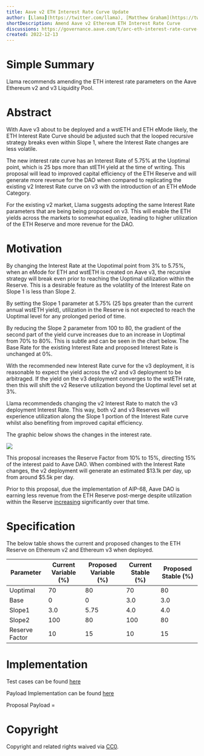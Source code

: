 ```yaml
---
title: Aave v2 ETH Interest Rate Curve Update
author: [Llama](https://twitter.com/llama), [Matthew Graham](https://twitter.com/Matthew_Graham_) and [Dydymoon](https://twitter.com/dydymoon1) 
shortDescription: Amend Aave v2 Ethereum ETH Interest Rate Curve
discussions: https://governance.aave.com/t/arc-eth-interest-rate-curve-update/10580
created: 2022-12-13
---
```


# Simple Summary

Llama recommends amending the ETH interest rate parameters on the Aave Ethereum v2 and v3 Liquidity Pool.

# Abstract

With Aave v3 about to be deployed and a wstETH and ETH eMode likely, the ETH Interest Rate Curve should be adjusted such that the looped recursive strategy breaks even within Slope 1, where the Interest Rate changes are less volatile.

The new interest rate curve has an Interest Rate of 5.75% at the Uoptimal point, which is 25 bps more than stETH yield at the time of writing. This proposal will lead to improved capital efficiency of the ETH Reserve and will generate more revenue for the DAO when compared to replicating the existing v2 Interest Rate curve on v3 with the introduction of an ETH eMode Category.

For the existing v2 market, Llama suggests adopting the same Interest Rate parameters that are being being proposed on v3. This will enable the ETH yields across the markets to somewhat equalize, leading to higher utilization of the ETH Reserve and more revenue for the DAO.

# Motivation

By changing the Interest Rate at the Uopotimal point from 3% to 5.75%, when an eMode for ETH and wstETH is created on Aave v3, the recursive strategy will break even prior to reaching the Uoptimal utilization within the Reserve. This is a desirable feature as the volatility of the Interest Rate on Slope 1 is less than Slope 2.


By setting the Slope 1 parameter at 5.75% (25 bps greater than the current annual wstETH yield), utilization in the Reserve is not expected to reach the Uoptimal level for any prolonged period of time.

By reducing the Slope 2 parameter from 100 to 80, the gradient of the second part of the yield curve increases due to an increase in Uoptimal from 70% to 80%. This is subtle and can be seen in the chart below. The Base Rate for the existing Interest Rate and proposed Interest Rate is unchanged at 0%.

With the recommended new Interest Rate curve for the v3 deployment, it is reasonable to expect the yield across the v2 and v3 deployment to be arbitraged. If the yield on the v3 deployment converges to the wstETH rate, then this will shift the v2 Reserve utilization beyond the Uoptimal level set at 3%. 

Llama recommendeds changing the v2 Interest Rate to match the v3 deployment Interest Rate. This way, both v2 and v3 Reserves will experience utilization along the Slope 1 portion of the Interest Rate curve whilst also benefiting from improved capital efficiency.

The graphic below shows the changes in the interest rate.

![](https://i.imgur.com/uTjXDPz.png)

This proposal increases the Reserve Factor from 10% to 15%, directing 15% of the interest paid to Aave DAO. When combined with the Interest Rate changes, the v2 deployment will generate an estimated $13.1k per day, up from around $5.5k per day. 

Prior to this proposal, due the implementation of AIP-68, Aave DAO is earning less revenue from the ETH Reserve post-merge despite utilization within the Reserve [increasing](https://governance.aave.com/t/optimize-rate-curve-for-eth-improve-revenue-generation/7571) significantly over that time.

# Specification

The below table shows the current and proposed changes to the ETH Reserve on Ethereum v2 and Ethereum v3 when deployed.

| Parameter      | Current Variable (%) | Proposed Variable (%) | Current Stable (%) | Proposed Stable (%)   |
| -------------- | ----------- | ------------ | -- | -- |
| Uoptimal       | 70          | 80           | 70 | 80 |
| Base           | 0           | 0            | 3.0| 3.0|
| Slope1         | 3.0         | 5.75         | 4.0| 4.0|
| Slope2         | 100         | 80           |100 | 80 |
| Reserve Factor | 10          | 15           | 10 | 15 |

# Implementation

Test cases can be found [here](https://github.com/llama-community/aave-interest-rate-update/blob/main/src/test/ProposalPayloadE2E.t.sol)

Payload Implementation can be found [here](https://github.com/llama-community/aave-interest-rate-update/blob/main/src/ProposalPayload.sol)

Proposal Payload = []()

# Copyright

Copyright and related rights waived via [CC0](https://creativecommons.org/publicdomain/zero/1.0/).
